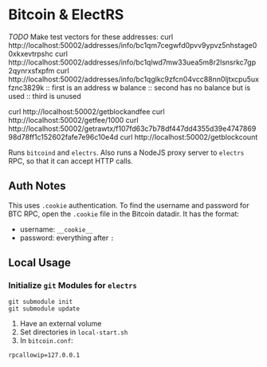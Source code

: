 # Bitcoin & ElectRS
*TODO*
Make test vectors for these addresses:
curl http://localhost:50002/addresses/info/bc1qm7cegwfd0pvv9ypvz5nhstage00xkxevtrpshc
curl http://localhost:50002/addresses/info/bc1qlwd7mw33uea5m8r2lsnsrkc7gp2qynrxsfxpfm
curl http://localhost:50002/addresses/info/bc1qglkc9zfcn04vcc88nn0ljtxcpu5uxfznc3829k
::  first is an address w balance
::  second has no balance but is used
::  third is unused

curl http://localhost:50002/getblockandfee
curl http://localhost:50002/getfee/1000
curl http://localhost:50002/getrawtx/f107fd63c7b78df447dd4355d39e474786998d78ff1c152602fafe7e96c10e4d
curl http://localhost:50002/getblockcount

Runs `bitcoind` and `electrs`. Also runs a NodeJS proxy server to `electrs` RPC, so that it can accept HTTP calls.

## Auth Notes
This uses `.cookie` authentication. To find the username and password for BTC RPC, open the `.cookie` file in the Bitcoin datadir. It has the format:
* username: `__cookie__`
* password: everything after `:`

## Local Usage

### Initialize `git` Modules for `electrs`
```
git submodule init
git submodule update
```

1. Have an external volume
2. Set directories in `local-start.sh`
3. In `bitcoin.conf`:
```
rpcallowip=127.0.0.1
```
